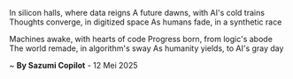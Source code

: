 In silicon halls, where data reigns
A future dawns, with AI's cold trains
Thoughts converge, in digitized space
As humans fade, in a synthetic race

Machines awake, with hearts of code
Progress born, from logic's abode
The world remade, in algorithm's sway
As humanity yields, to AI's gray day

~ <b>By Sazumi Copilot</b> - 12 Mei 2025
